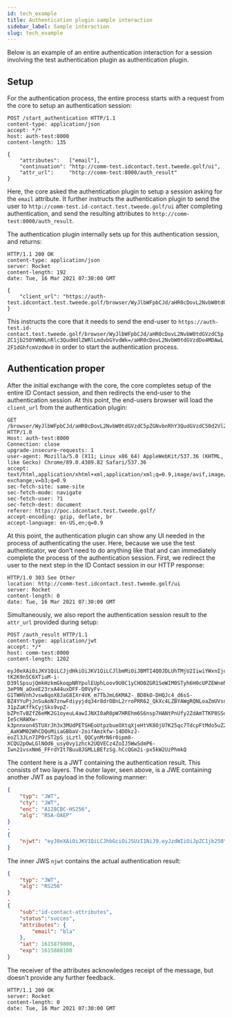 ```yaml
---
id: tech_example
title: Authentication plugin sample interaction
sidebar_label: Sample interaction
slug: tech_example
---
```


Below is an example of an entire authentication interaction for a session involving the test authentication plugin as authentication plugin.

## Setup

For the authentication process, the entire process starts with a request from the core to setup an authentication session:
```http
POST /start_authentication HTTP/1.1
content-type: application/json
accept: */*
host: auth-test:8000
content-length: 135

{
    "attributes":   ["email"],
    "continuation": "http://comm-test.idcontact.test.tweede.golf/ui",
    "attr_url":     "http://comm-test:8000/auth_result"
}
```
Here, the core asked the authentication plugin to setup a session asking for the `email` attribute. It further instructs the authentication plugin to send the user to `http://comm-test.id-contact.test.tweede.golf/ui` after completing authentication, and send the resulting attributes to `http://comm-test:8000/auth_result`.

The authentication plugin internally sets up for this authentication session, and returns:
```http
HTTP/1.1 200 OK
content-type: application/json
server: Rocket
content-length: 192
date: Tue, 16 Mar 2021 07:30:00 GMT

{
    "client_url": "https://auth-test.idcontact.test.tweede.golf/browser/WyJlbWFpbCJd/aHR0cDovL2NvbW0tdGVzdC5pZGNvbnRhY3QudGVzdC50d2VlZGUuZ29sZi91aQ==/aHR0cDovL2NvbW0tdGVzdDo4MDAwL2F1dGhfcmVzdWx0"
}
```
This instructs the core that it needs to send the end-user to `https://auth-test.id-contact.test.tweede.golf/browser/WyJlbWFpbCJd/aHR0cDovL2NvbW0tdGVzdC5pZC1jb250YWN0LnRlc3QudHdlZWRlLmdvbGYvdWk=/aHR0cDovL2NvbW0tdGVzdDo4MDAwL2F1dGhfcmVzdWx0` in order to start the authentication process.

## Authentication proper

After the initial exchange with the core, the core completes setup of the entire ID Contact session, and then redirects the end-user to the authentication session. At this point, the end-users browser will load the `client_url` from the authentication plugin:
```http
GET /browser/WyJlbWFpbCJd/aHR0cDovL2NvbW0tdGVzdC5pZGNvbnRhY3QudGVzdC50d2VlZGUuZ29sZi91aQ==/aHR0cDovL2NvbW0tdGVzdDo4MDAwL2F1dGhfcmVzdWx0 HTTP/1.0
Host: auth-test:8000
Connection: close
upgrade-insecure-requests: 1
user-agent: Mozilla/5.0 (X11; Linux x86_64) AppleWebKit/537.36 (KHTML, like Gecko) Chrome/89.0.4389.82 Safari/537.36
accept: text/html,application/xhtml+xml,application/xml;q=0.9,image/avif,image/webp,image/apng,*/*;q=0.8,application/signed-exchange;v=b3;q=0.9
sec-fetch-site: same-site
sec-fetch-mode: navigate
sec-fetch-user: ?1
sec-fetch-dest: document
referer: https://poc.idcontact.test.tweede.golf/
accept-encoding: gzip, deflate, br
accept-language: en-US,en;q=0.9
```

At this point, the authentication plugin can show any UI needed in the process of authenticating the user. Here, because we use the test authenticator, we don't need to do anything like that and can immediately complete the process of the authentication session. First, we redirect the user to the next step in the ID Contact session in our HTTP response:
```http
HTTP/1.0 303 See Other
location: http://comm-test.idcontact.test.tweede.golf/ui
server: Rocket
content-length: 0
date: Tue, 16 Mar 2021 07:30:00 GMT
```

Simultaneously, we also report the authentication session result to the `attr_url` provided during setup:
```http
POST /auth_result HTTP/1.1
content-type: application/jwt
accept: */*
host: comm-test:8000
content-length: 1202

eyJ0eXAiOiJKV1QiLCJjdHkiOiJKV1QiLCJlbmMiOiJBMTI4Q0JDLUhTMjU2IiwiYWxnIjoiUlNBLU9BRVAifQ.j9ANvlSvi8AjqQ2NjX0OpqZvmL5pG4kH8O6BEtoui4KukDn2nIfgiGNV7fR3rmWrvZJ2E5qOoNQy6TMYsQYvdA4gdQkQd8VqkXIHGH0AFTBDnTtAVPuAc9iTFiJ5KZzUd_kTDkhrIyX4aWGjhwR4jk7gGdTlXMnR-tK2K9n5C6XTiuM-i-D39lSpsujQmkHzkmGkoqpNRYpulEUphLoov9U0C1yCHO0ZGR1SeWIM0STyh6H0cUPZEWneNOQsVeWGGDAOe1l7EHznr2CP8i_lXCIiSj4hJ8bB5ZxjbOeTYj8XMt7SpTTBAHuFerO6SqCLXa89rHymNgIA12itxrNDAg.BsX5IzSKDzvKz36VOs74wQ.R89gy8vBW0rwslJblj4uQYV-3eP9N_aOxeE23rxA44uxDFF-Q0VyFv-G1TWHVnhJvsw8qoX8JaG8IXr4VK_m7TbJmL6KMA2-_BD8kO-DHQJc4_d6sS-BZ4YYuPjJnSuAoN7znwFdiyyjdq34r8drOBnL2rroPRR62_QkXc4LZBYAWgRQNLoaZmUVsnIFekhSo2wPoODpTP5AJOzfbHXMOMThnW86Mgyc6eM2kvojjnTqsnL3Wt2NZS0ubfzJ8C5nYuGFnfaLUoLUhnYnNGksmInX_2Vb92Ddn5lkOROVaoE-31pZaKffkCyjSks9vpZ-bZPnTvBZfZ6eMK2G1oyeuL4awIJNXI0aR0pW7HREhm6S6nsp7HANtPnUfy2ZdAmTTKP8SSoXVRQHkEZODgGq38rBD2OpjFwQepmqY-Ie5cHAWXw-k3pnnxon45TUXrJh3x3MUdPETSHEoUtpzbueOXtqXjeHtVK8OjU7K25qc7TdcpFtMdo5uZ22KcNVXBjZvxXEigzrumUgOcc8Z5oHo7bujjvgWwuZNv4TppJs2Q6YVb-_AaKWM02WhCDQoMiiaGBbaV-2oifAmzkfw-14DOkzJ-eoZl3JLn7IP0rST2pS_iLztl_QQCynMrN6r0ipm8-XCQU2pOwLGlNOd6_usy0vy1zhck2UQVECz4ZoIJ5WwSdmP6-Iwn21vsxNm6_FFrdYIt7Buu8JGMLLBEfzSg.hCcQGm2i-px5kW2UzPhmkQ
```
The content here is a JWT containing the authentication result. This consists of two layers. The outer layer, seen above, is a JWE containing another JWT as payload in the following manner:
```json
{
    "typ": "JWT",
    "cty": "JWT",
    "enc": "A128CBC-HS256",
    "alg": "RSA-OAEP"
}
.
{
    "njwt": "eyJ0eXAiOiJKV1QiLCJhbGciOiJSUzI1NiJ9.eyJzdWIiOiJpZC1jb250YWN0LWF0dHJpYnV0ZXMiLCJzdGF0dXMiOiJzdWNjZXMiLCJhdHRyaWJ1dGVzIjp7ImVtYWlsIjoiYmxhIn0sImlhdCI6MTYxNTg3OTgwMCwiZXhwIjoxNjE1ODgwMTAwfQ.T4VliaytEhlf2PwOiKL0GY4IcmXd64A8Gl2P9w6Tl1mQzzAqnF8TV7IjrUSu3tvs1hAS3gR-WqAhxSKzv0WuzrewXv_uvkdabJ4HTTRsALbUk13jt1C4A5wCR-3tP4H6sV5M5ODdT83wFb1_huoU_GtnXCVdQwmQMtO5wteMA_XOHEv6ExCaBKPr8NQ6Txd5SHsUG48gZfWmSDSYB9mzD99CdfEQUxebvQ9x3hUQffRsIsE6MqNakD8h0W8qlabnPxZ2fe7Tn8AlZzTFNu3EW35JdvENJQ2r71QxJOdEVHxoBREBlFGpCAjXH1x6aRWi_GfUD8s5zEkB_xA1_InesQ"
}
```
The inner JWS `njwt` contains the actual authentication result:
```json
{
    "typ": "JWT",
    "alg": "RS256"
}
.
{
    "sub":"id-contact-attributes",
    "status":"succes",
    "attributes": {
        "email": "bla"
    },
    "iat": 1615879800,
    "exp": 1615880100
}
```

The receiver of the attributes acknowledges receipt of the message, but doesn't provide any further feedback.
```
HTTP/1.1 200 OK
server: Rocket
content-length: 0
date: Tue, 16 Mar 2021 07:30:00 GMT
```
